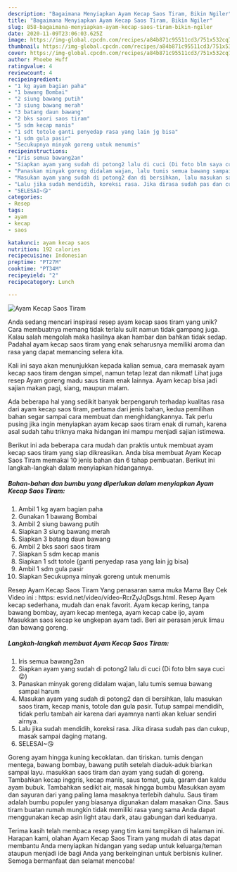 ```yaml
---
description: "Bagaimana Menyiapkan Ayam Kecap Saos Tiram, Bikin Ngiler"
title: "Bagaimana Menyiapkan Ayam Kecap Saos Tiram, Bikin Ngiler"
slug: 858-bagaimana-menyiapkan-ayam-kecap-saos-tiram-bikin-ngiler
date: 2020-11-09T23:06:03.625Z
image: https://img-global.cpcdn.com/recipes/a84b871c95511cd3/751x532cq70/ayam-kecap-saos-tiram-foto-resep-utama.jpg
thumbnail: https://img-global.cpcdn.com/recipes/a84b871c95511cd3/751x532cq70/ayam-kecap-saos-tiram-foto-resep-utama.jpg
cover: https://img-global.cpcdn.com/recipes/a84b871c95511cd3/751x532cq70/ayam-kecap-saos-tiram-foto-resep-utama.jpg
author: Phoebe Huff
ratingvalue: 4
reviewcount: 4
recipeingredient:
- "1 kg ayam bagian paha"
- "1 bawang Bombai"
- "2 siung bawang putih"
- "3 siung bawang merah"
- "3 batang daun bawang"
- "2 bks saori saos tiram"
- "5 sdm kecap manis"
- "1 sdt totole ganti penyedap rasa yang lain jg bisa"
- "1 sdm gula pasir"
- "Secukupnya minyak goreng untuk menumis"
recipeinstructions:
- "Iris semua bawang2an"
- "Siapkan ayam yang sudah di potong2 lalu di cuci (Di foto blm saya cuci 😝)"
- "Panaskan minyak goreng didalam wajan, lalu tumis semua bawang sampai harum"
- "Masukan ayam yang sudah di potong2 dan di bersihkan, lalu masukan saos tiram, kecap manis, totole dan gula pasir. Tutup sampai mendidih, tidak perlu tambah air karena dari ayamnya nanti akan keluar sendiri airnya."
- "Lalu jika sudah mendidih, koreksi rasa. Jika dirasa sudah pas dan cukup, masak sampai daging matang."
- "SELESAI~😘"
categories:
- Resep
tags:
- ayam
- kecap
- saos

katakunci: ayam kecap saos 
nutrition: 192 calories
recipecuisine: Indonesian
preptime: "PT27M"
cooktime: "PT34M"
recipeyield: "2"
recipecategory: Lunch

---
```



![Ayam Kecap Saos Tiram](https://img-global.cpcdn.com/recipes/a84b871c95511cd3/751x532cq70/ayam-kecap-saos-tiram-foto-resep-utama.jpg)

Anda sedang mencari inspirasi resep ayam kecap saos tiram yang unik? Cara membuatnya memang tidak terlalu sulit namun tidak gampang juga. Kalau salah mengolah maka hasilnya akan hambar dan bahkan tidak sedap. Padahal ayam kecap saos tiram yang enak seharusnya memiliki aroma dan rasa yang dapat memancing selera kita.

Kali ini saya akan menunjukkan kepada kalian semua, cara memasak ayam kecap saos tiram dengan simpel, namun tetap lezat dan nikmat! Lihat juga resep Ayam goreng madu saus tiram enak lainnya. Ayam kecap bisa jadi sajian makan pagi, siang, maupun malam.

Ada beberapa hal yang sedikit banyak berpengaruh terhadap kualitas rasa dari ayam kecap saos tiram, pertama dari jenis bahan, kedua pemilihan bahan segar sampai cara membuat dan menghidangkannya. Tak perlu pusing jika ingin menyiapkan ayam kecap saos tiram enak di rumah, karena asal sudah tahu triknya maka hidangan ini mampu menjadi sajian istimewa.


Berikut ini ada beberapa cara mudah dan praktis untuk membuat ayam kecap saos tiram yang siap dikreasikan. Anda bisa membuat Ayam Kecap Saos Tiram memakai 10 jenis bahan dan 6 tahap pembuatan. Berikut ini langkah-langkah dalam menyiapkan hidangannya.

<!--inarticleads1-->

##### Bahan-bahan dan bumbu yang diperlukan dalam menyiapkan Ayam Kecap Saos Tiram:

1. Ambil 1 kg ayam bagian paha
1. Gunakan 1 bawang Bombai
1. Ambil 2 siung bawang putih
1. Siapkan 3 siung bawang merah
1. Siapkan 3 batang daun bawang
1. Ambil 2 bks saori saos tiram
1. Siapkan 5 sdm kecap manis
1. Siapkan 1 sdt totole (ganti penyedap rasa yang lain jg bisa)
1. Ambil 1 sdm gula pasir
1. Siapkan Secukupnya minyak goreng untuk menumis


Resep Ayam Kecap Saos Tiram Yang penasaran sama muka Mama Bay Cek Video ini : https: esvid.net/video/vídeo-RcrZyJqDsgs.html. Resep Ayam kecap sederhana, mudah dan enak favorit. Ayam kecap kering, tanpa bawang bombay, ayam kecap mentega, ayam kecap cabe ijo, ayam Masukkan saos kecap ke ungkepan ayam tadi. Beri air perasan jeruk limau dan bawang goreng. 

<!--inarticleads2-->

##### Langkah-langkah membuat Ayam Kecap Saos Tiram:

1. Iris semua bawang2an
1. Siapkan ayam yang sudah di potong2 lalu di cuci (Di foto blm saya cuci 😝)
1. Panaskan minyak goreng didalam wajan, lalu tumis semua bawang sampai harum
1. Masukan ayam yang sudah di potong2 dan di bersihkan, lalu masukan saos tiram, kecap manis, totole dan gula pasir. Tutup sampai mendidih, tidak perlu tambah air karena dari ayamnya nanti akan keluar sendiri airnya.
1. Lalu jika sudah mendidih, koreksi rasa. Jika dirasa sudah pas dan cukup, masak sampai daging matang.
1. SELESAI~😘


Goreng ayam hingga kuning kecoklatan. dan tiriskan. tumis dengan mentega, bawang bombay, bawang putih setelah diaduk-aduk biarkan sampai layu. masukkan saos tiram dan ayam yang sudah di goreng. Tambahkan kecap inggris, kecap manis, saus tomat, gula, garam dan kaldu ayam bubuk. Tambahkan sedikit air, masak hingga bumbu Masukkan ayam dan sayuran dari yang paling lama masaknya terlebih dahulu. Saus tiram adalah bumbu populer yang biasanya digunakan dalam masakan Cina. Saus tiram buatan rumah mungkin tidak memiliki rasa yang sama Anda dapat menggunakan kecap asin light atau dark, atau gabungan dari keduanya. 

Terima kasih telah membaca resep yang tim kami tampilkan di halaman ini. Harapan kami, olahan Ayam Kecap Saos Tiram yang mudah di atas dapat membantu Anda menyiapkan hidangan yang sedap untuk keluarga/teman ataupun menjadi ide bagi Anda yang berkeinginan untuk berbisnis kuliner. Semoga bermanfaat dan selamat mencoba!
